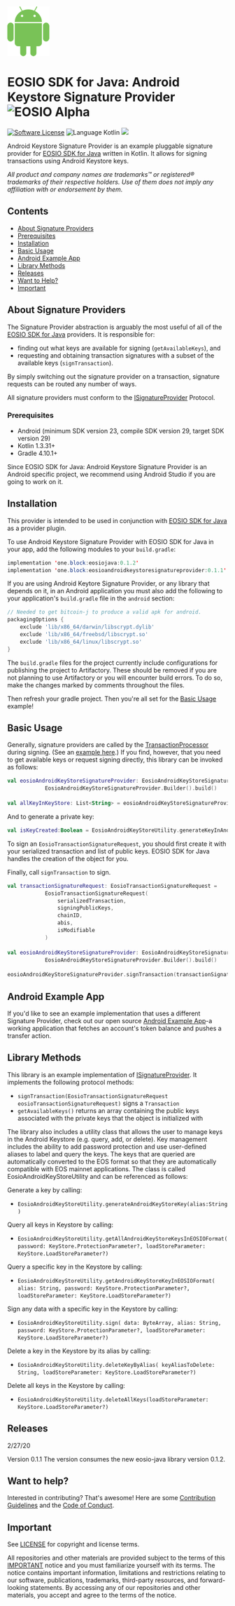 ![Android Logo](img/android-logo.png)
# EOSIO SDK for Java: Android Keystore Signature Provider ![EOSIO Alpha](https://img.shields.io/badge/EOSIO-Alpha-blue.svg)

[![Software License](https://img.shields.io/badge/license-MIT-lightgrey.svg)](https://github.com/EOSIO/eosio-java-softkey-signature-provider/blob/master/LICENSE)
![Language Kotlin](https://img.shields.io/badge/Language-Kotlin-yellow.svg)
![](https://img.shields.io/badge/Deployment%20Target-Android-blue.svg)

Android Keystore Signature Provider is an example pluggable signature provider for [EOSIO SDK for Java](https://github.com/EOSIO/eosio-java) written in Kotlin. It allows for signing transactions using Android Keystore keys.

*All product and company names are trademarks™ or registered® trademarks of their respective holders. Use of them does not imply any affiliation with or endorsement by them.*

## Contents

- [About Signature Providers](#about-signature-providers)
- [Prerequisites](#prerequisites)
- [Installation](#installation)
- [Basic Usage](#basic-usage)
- [Android Example App](#android-example-app)
- [Library Methods](#library-methods)
- [Releases](#releases)
- [Want to Help?](#want-to-help)
- [Important](#important)

## About Signature Providers

The Signature Provider abstraction is arguably the most useful of all of the [EOSIO SDK for Java](https://github.com/EOSIO/eosio-java) providers. It is responsible for:

* finding out what keys are available for signing (`getAvailableKeys`), and
* requesting and obtaining transaction signatures with a subset of the available keys (`signTransaction`).

By simply switching out the signature provider on a transaction, signature requests can be routed any number of ways. 

All signature providers must conform to the [ISignatureProvider](https://github.com/EOSIO/eosio-java/blob/master/eosiojava/src/main/java/one/block/eosiojava/interfaces/ISignatureProvider.java) Protocol.

### Prerequisites

* Android (minimum SDK version 23, compile SDK version 29, target SDK version 29)
* Kotlin 1.3.31+
* Gradle 4.10.1+

Since EOSIO SDK for Java: Android Keystore Signature Provider is an Android specific project, we recommend using Android Studio if you are going to work on it.  

## Installation

This provider is intended to be used in conjunction with [EOSIO SDK for Java](https://github.com/EOSIO/eosio-java) as a provider plugin.

To use Android Keystore Signature Provider with EOSIO SDK for Java in your app, add the following modules to your `build.gradle`:

```java
implementation 'one.block:eosiojava:0.1.2'
implementation 'one.block:eosioandroidkeystoresignatureprovider:0.1.1'
```

If you are using Android Keytore Signature Provider, or any library that depends on it, in an Android application you must also add the following to your application's `build.gradle` file in the `android` section:

```groovy
// Needed to get bitcoin-j to produce a valid apk for android.
packagingOptions {
    exclude 'lib/x86_64/darwin/libscrypt.dylib'
    exclude 'lib/x86_64/freebsd/libscrypt.so'
    exclude 'lib/x86_64/linux/libscrypt.so'
}
```
The `build.gradle` files for the project currently include configurations for publishing the project to Artifactory.  These should be removed if you are not planning to use Artifactory or you will encounter build errors.  To do so, make the changes marked by comments throughout the files.

Then refresh your gradle project. Then you're all set for the [Basic Usage](#basic-usage) example!

## Basic Usage

Generally, signature providers are called by the [TransactionProcessor](https://github.com/EOSIO/eosio-java/blob/master/eosiojava/src/main/java/one/block/eosiojava/session/TransactionProcessor.java) during signing. (See an [example here](https://github.com/EOSIO/eosio-java#basic-usage).) If you find, however, that you need to get available keys or request signing directly, this library can be invoked as follows:

```kotlin
val eosioAndroidKeyStoreSignatureProvider: EosioAndroidKeyStoreSignatureProvider =
            EosioAndroidKeyStoreSignatureProvider.Builder().build()

val allKeyInKeyStore: List<String> = eosioAndroidKeyStoreSignatureProvider.availableKeys
```

And to generate a private key:

```kotlin
val isKeyCreated:Boolean = EosioAndroidKeyStoreUtility.generateKeyInAndroidStore("key_alias")
```

To sign an `EosioTransactionSignatureRequest`, you should first create it with your serialized transaction and list of public keys. EOSIO SDK for Java handles the creation of the object for you.

Finally, call `signTransaction` to sign.

```kotlin
val transactionSignatureRequest: EosioTransactionSignatureRequest =
            EosioTransactionSignatureRequest(
                serializedTransaction,
                signingPublicKeys,
                chainID,
                abis,
                isModifiable
            )

val eosioAndroidKeyStoreSignatureProvider: EosioAndroidKeyStoreSignatureProvider =
            EosioAndroidKeyStoreSignatureProvider.Builder().build()

eosioAndroidKeyStoreSignatureProvider.signTransaction(transactionSignatureRequest)
```

## Android Example App

If you'd like to see an example implementation that uses a different Signature Provider, check out our open source [Android Example App](https://github.com/EOSIO/eosio-java-android-example-app)-a working application that fetches an account's token balance and pushes a transfer action.

## Library Methods

This library is an example implementation of [ISignatureProvider](https://github.com/EOSIO/eosio-java/blob/master/eosiojava/src/main/java/one/block/eosiojava/interfaces/ISignatureProvider.java). It implements the following protocol methods:

* `signTransaction(EosioTransactionSignatureRequest eosioTransactionSignatureRequest)` signs a `Transaction`
* `getAvailableKeys()` returns an array containing the public keys associated with the private keys that the object is initialized with

The library also includes a utility class that allows the user to manage keys in the Android Keystore (e.g. query, add, or delete).  Key management includes the ability to add password protection and use user-defined aliases to label and query the keys.  The keys that are queried are automatically converted to the EOS format so that they are automatically compatible with EOS mainnet applications.  The class is called EosioAndroidKeyStoreUtility and can be referenced as follows:

Generate a key by calling:

* `EosioAndroidKeyStoreUtility.generateAndroidKeyStoreKey(alias:String)`

Query all keys in Keystore by calling:

* `EosioAndroidKeyStoreUtility.getAllAndroidKeyStoreKeysInEOSIOFormat(
            password: KeyStore.ProtectionParameter?,
            loadStoreParameter: KeyStore.LoadStoreParameter?)`
        
Query a specific key in the Keystore by calling:

* `EosioAndroidKeyStoreUtility.getAndroidKeyStoreKeyInEOSIOFormat(
            alias: String,
            password: KeyStore.ProtectionParameter?,
            loadStoreParameter: KeyStore.LoadStoreParameter?)`
            
Sign any data with a specific key in the Keystore by calling:

* `EosioAndroidKeyStoreUtility.sign(
            data: ByteArray,
            alias: String,
            password: KeyStore.ProtectionParameter?,
            loadStoreParameter: KeyStore.LoadStoreParameter?)`
            
Delete a key in the Keystore by its alias by calling:

* `EosioAndroidKeyStoreUtility.deleteKeyByAlias(
            keyAliasToDelete: String,
            loadStoreParameter: KeyStore.LoadStoreParameter?)`
            
Delete all keys in the Keystore by calling:

* `EosioAndroidKeyStoreUtility.deleteAllKeys(loadStoreParameter: KeyStore.LoadStoreParameter?)`

## Releases

2/27/20

Version 0.1.1 The version consumes the new eosio-java library version 0.1.2.

## Want to help?

Interested in contributing? That's awesome! Here are some [Contribution Guidelines](./CONTRIBUTING.md) and the [Code of Conduct](./CONTRIBUTING.md#conduct).

## Important

See [LICENSE](./LICENSE) for copyright and license terms.

All repositories and other materials are provided subject to the terms of this [IMPORTANT](./IMPORTANT.md) notice and you must familiarize yourself with its terms.  The notice contains important information, limitations and restrictions relating to our software, publications, trademarks, third-party resources, and forward-looking statements.  By accessing any of our repositories and other materials, you accept and agree to the terms of the notice.
